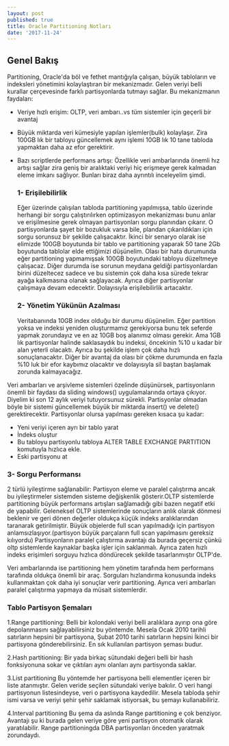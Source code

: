 ```yaml
---
layout: post
published: true
title: Oracle Partitioning Notları
date: '2017-11-24'
---
```

## Genel Bakış

Partitioning, Oracle'da böl ve fethet mantığıyla çalışan, büyük tabloların ve indeksleri yönetimini kolaylaştıran bir mekanizmadır. Gelen veriyi belli kurallar çerçevesinde farklı partisyonlarda tutmayı sağlar. Bu mekanizmanın faydaları:

- Veriye hızlı erişim: OLTP, veri ambarı..vs tüm sistemler için geçerli bir avantaj
- Büyük miktarda veri kümesiyle yapılan işlemler(bulk) kolaylaşır. Zira 100GB lık bir tabloyu güncellemek aynı işlemi 10GB lık 10 tane tabloda yapmaktan daha az efor gerektirir.
- Bazı scriptlerde performans artışı: Özellikle veri ambarlarında önemli hız artışı sağlar zira geniş bir aralıktaki veriyi hiç erişmeye gerek kalmadan eleme imkanı sağlıyor.
Bunları biraz daha ayrıntılı inceleyelim şimdi.

   ### 1- Erişilebilirlik
    
   Eğer üzerinde çalışılan tabloda partitioning yapılmışsa, tablo üzerinde herhangi bir sorgu çalıştırılırken optimizasyon mekanizması bunu anlar ve erişilmesine gerek
olmayan partisyonları sorgu planından çıkarır. O partisyonlarda şayet bir bozukluk varsa bile, plandan çıkarıldıkları için sorgu sorunsuz bir şekilde çalışacaktır.
   İkinci bir senaryo olarak ise elimizde 100GB boyutunda bir tablo ve partitioning yaparak 50 tane 2Gb boyutunda tablolar elde ettiğimizi düşünelim. Olası bir hata durumunda eğer partitioning yapmamışsak 100GB boyutundaki tabloyu düzeltmeye çalışacaz. Diğer durumda ise sorunun meydana geldiği partisyonlardan birini düzeltecez sadece ve bu sistemin çok daha kısa sürede tekrar ayağa kalkmasına olanak sağlayacak. Ayrıca diğer partisyonlar çalışmaya devam edecektir. Dolayısıyla erişilebilirlik artacaktır.
    
   ### 2- Yönetim Yükünün Azalması
    
    Veritabanında 10GB index olduğu bir durumu düşünelim. Eğer partition yoksa ve indeksi yeniden oluşturmamız gerekiyorsa bunu tek seferde yapmak
zorundayız ve en az 10GB boş alanımız olması gerekir. Ama 1GB lık partisyonlar halinde saklasaydık bu indeksi, öncekinin %10 u kadar bir alan yeterli olacaktı. Ayrıca bu şekilde işlem çok daha hızlı sonuçlanacaktır. 
Diğer bir avantaj da olası bir çökme durumunda en fazla %10 luk bir efor kaybımız olacaktır ve dolayısıyla sil baştan başlamak zorunda kalmayacağız.

Veri ambarları ve arşivleme sistemleri özelinde düşünürsek, partisyonların önemli bir faydası da sliding windows() uygulamalarında ortaya çıkıyor. Diyelim ki son 12 aylık
veriyi tutuyorsunuz sürekli. Partisyonlar olmadan böyle bir sistemi güncellemek büyük bir miktarda insert() ve delete() gerektirecektir. Partisyonlar olursa yapılması gereken
kısaca şu kadar:
   - Yeni veriyi içeren ayrı bir tablo yarat
   - İndeks oluştur
   - Bu tabloyu partisyonlu tabloya ALTER TABLE EXCHANGE PARTITION komutuyla hızlıca ekle.
   - Eski partisyonu at
    
    
   ### 3- Sorgu Performansı
    
   2 türlü iyileştirme sağlanabilir: Partisyon eleme ve paralel çalıştırma ancak bu iyileştirmeler sistemden sisteme değişkenlik gösterir.OLTP sistemlerde partitioning büyük performans artışları sağlamadığı gibi bazen negatif etki de yapabilir. Geleneksel OLTP sistemlerinde sonuçların anlık olarak dönmesi    beklenir ve geri dönen değerler oldukça küçük indeks aralıklarından taranarak getirilmiştir. Büyük objelerde full scan yapılmadığı için partisyon anlamsızlaşıyor.(partisyon büyük parçaların full scan yapılmasını gereksiz kılıyordu) Partisyonların paralel çalıştırma avantajı da burada geçersiz çünkü oltp sistemlerde kaynaklar başka işler için saklanmalı. Ayrıca zaten hızlı indeks erişimleri sorguyu hızlıca döndürecek şekilde tasarlanmıştır OLTP'de.

   Veri ambarlarında ise partitioning hem yönetim tarafında hem performans tarafında oldukça önemli bir araç. Sorguları hızlandırma konusunda indeks kullanmaktan çok daha iyi sonuçlar verir partitioning. Ayrıca veri ambarları paralel çalıştırma yapmaya da müsait sistemlerdir.
    
### Tablo Partisyon Şemaları    

1.Range partitioning:
    Belli bir kolondaki veriyi belli aralıklara ayırıp ona göre depolanmasını sağlayabilirsiniz bu yöntemde. Mesela Ocak 2010 tarihli satırların hepsini bir partisyona, 
    Şubat 2010 tarihi satırların hepsini İkinci bir partisyona gönderebilirsiniz. En sık kullanılan partisyon şeması budur.
    
2.Hash partitioning:
    Bir yada birkaç sütundaki değeri belli bir hash fonksiyonuna sokar ve çıktıları aynı olanları aynı partisyonda saklar.
    
3.List partitioning Bu yöntemde her partisyona belli elementler içeren bir liste atanmıştır. Gelen veride seçilen sütundaki veriye bakılır. O veri hangi partisyonun listesindeyse, veri o partisyona kaydedilir. Mesela tabloda şehir ismi varsa ve veriyi şehir şehir saklamak istiyorsak, bu şemayı kullanabiliriz.

4.Interval partitioning
    Bu şema da aslında Range partitioning e çok benziyor. Avantajı şu ki burada gelen veriye göre yeni partisyon otomatik olarak yaratılabilir. Range partitioningda DBA partisyonları önceden yaratmak zorundaydı.
    
    
    
    
    
    
    
    
    
    
    
    
